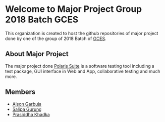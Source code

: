 # Welcome to Major Project Group 2018 Batch GCES

This organization is created to host the github repositories of major project done by one of the group of 2018 Batch of [GCES](https://gces.edu.np/).

## About Major Project

The major project done [Polaris Suite]() is a software testing tool including a test package, GUI interface in Web and App, collaborative testing and much more.



## Members

- [Alson Garbuja](https://github.com/alsongarbuja)
- [Salipa Gurung](https://github.com/salipa-gurung)
- [Prasiddha Khadka](https://github.com/prasiddha777)